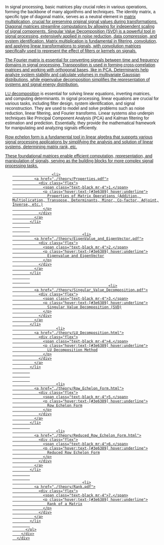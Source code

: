 <!DOCTYPE html>
<html lang="en">
<head>
  <meta charset="UTF-8">
  <meta name="viewport" content="width=device-width, initial-scale=1.0">
  <link href="https://cdn.jsdelivr.net/npm/tailwindcss@2.2.19/dist/tailwind.min.css" rel="stylesheet">
</head>
<body>
      <div class="px-6 pb-6 flex-1">
        <div
          class="w-full text-[#007bff] font-normal text-[19.2px]"
          style="font-family: Raleway, sans-serif"
        ><p>In signal processing, basic matrices play crucial roles in various operations, forming the backbone of many algorithms and techniques. The identity matrix, a specific type of diagonal matrix, serves as a neutral element in <span><a href ="./theory/Properties.pdf">matrix multiplication</span>, crucial for preserving original signal values during transformations. Diagonal matrices streamline computations by allowing for independent scaling of signal components. <span><a href ="./theory/Singular_Value_Decomposition.pdf">Singular Value Decomposition (SVD) is a powerful tool in signal processing, extensively applied in noise reduction, data compression, and system identification. Matrix multiplication is fundamental in filtering, convolution, and applying linear transformations to signals, with convolution matrices specifically used to represent the effect of filters or kernels on signals.</p>
        <p>The Fourier matrix is essential for converting signals between time and frequency domains in signal processing. <span><a href ="./theory/Properties.pdf">Transposition</span> is used in forming cross-correlation matrices and working with orthogonal bases, like in PCA. Determinants help analyze system stability and calculate volumes in multivariate Gaussian distributions, while <span><a href ="./theory/EigenValue_and_EigenVector.pdf">eigenvalue decomposition</span> simplifies the representation of systems and signal energy distribution.</p>
        <p><span><a href ="./theory/LU_Decomposition.html">LU decomposition</a></span> is essential for solving linear equations, inverting matrices, and computing determinants. In signal processing, linear equations are crucial for various tasks, including filter design, system identification, and signal reconstruction. They are used to model and solve problems such as noise reduction, linear filtering, and Fourier transforms. Linear systems also underpin techniques like Principal Component Analysis (PCA) and Kalman filtering for estimation and prediction. Essentially, they provide the mathematical framework for manipulating and analyzing signals efficiently.</p>
        <p><span><a href ="./theory/Row_Echelon_Form.html">Row echelon form</span> is a fundamental tool in linear algebra that supports various signal processing applications by simplifying the analysis and solution of linear systems, determining matrix rank, etc.</p>
        <p>These foundational matrices enable efficient computation, representation, and manipulation of signals, serving as the building blocks for more complex signal processing tasks.</p>
        </div></div>
      <div class="px-6 pb-6 flex-1">
        <div
          class="w-full text-[#007bff] font-normal text-[19.2px]"
          style="font-family: Raleway, sans-serif"
        >
          <ol class="mb-4 pl-4">
		  
		              <li>
              <a href="./theory/Properties.pdf">
                <div class="flex">
                  <span class="text-black mr-4">1.</span>
                  <p class="hover:text-[#3e6389] hover:underline">
                    Properties of Matrix Operations (Addition, Multiplication, Transpose, Determinants, Minor, Co-factor, Adjoint, Inverse, etc.)
                  </p>
                </div>
              </a>
            </li>
			
			
						            <li>
              <a href="./theory/EigenValue_and_EigenVector.pdf">
                <div class="flex">
                  <span class="text-black mr-4">2.</span>
                  <p class="hover:text-[#3e6389] hover:underline">
                    Eigenvalue and EigenVector
                  </p>
                </div>
              </a>
            </li>
			
			
									            <li>
              <a href="./theory/Singular_Value_Decomposition.pdf">
                <div class="flex">
                  <span class="text-black mr-4">3.</span>
                  <p class="hover:text-[#3e6389] hover:underline">
                    Singular Value Decomposition (SVD)
                  </p>
                </div>
              </a>
            </li>
			            <li>
              <a href="./theory/LU_Decomposition.html">
                <div class="flex">
                  <span class="text-black mr-4">4.</span>
                  <p class="hover:text-[#3e6389] hover:underline">
                    LU Decomposition Method
                  </p>
                </div>
              </a>
            </li>
			
			
			
			            <li>
              <a href="./theory/Row_Echelon_Form.html">
                <div class="flex">
                  <span class="text-black mr-4">5.</span>
                  <p class="hover:text-[#3e6389] hover:underline">
                    Row Echelon Form
                  </p>
                </div>
              </a>
            </li>
			
			            <li>
              <a href="./theory/Reduced_Row_Echelon_Form.html">
                <div class="flex">
                  <span class="text-black mr-4">6.</span>
                  <p class="hover:text-[#3e6389] hover:underline">
                    Reduced Row Echelon Form
                  </p>
                </div>
              </a>
            </li>
			
			
						            <li>
              <a href="./theory/Rank.pdf">
                <div class="flex">
                  <span class="text-black mr-4">7.</span>
                  <p class="hover:text-[#3e6389] hover:underline">
                    Rank of a Matrix
                  </p>
                </div>
              </a>
            </li>
			
          </ol>
        </div>
      </div>

</body>
</html>

